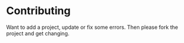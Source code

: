 # Contributing
Want to add a project, update or fix some errors. Then please fork the project and get changing.


